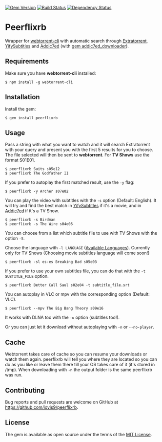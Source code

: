 [![Gem Version](https://badge.fury.io/rb/peerflixrb.svg)](https://badge.fury.io/rb/peerflixrb) [![Build Status](https://travis-ci.org/iovis9/peerflixrb.svg?branch=master)](https://travis-ci.org/iovis9/peerflixrb) [![Dependency Status](https://gemnasium.com/badges/github.com/iovis9/peerflixrb.svg)](https://gemnasium.com/github.com/iovis9/peerflixrb)

# Peerflixrb

Wrapper for [webtorrent-cli](https://github.com/feross/webtorrent-cli) with automatic search through [Extratorrent](https://extratorrent.cc), [YifySubtitles](http://www.yifysubtitles.com/) and [Addic7ed](http://www.addic7ed.com/) (with [gem addic7ed_downloader](https://github.com/iovis9/addic7ed_downloader)).


## Requirements

Make sure you have **webtorrent-cli** installed:

    $ npm install -g webtorrent-cli


## Installation
Install the gem:

    $ gem install peerflixrb


## Usage

Pass a string with what you want to watch and it will search Extratorrent with your query and present you with the first 5 results for you to choose. The file selected will then be sent to **webtorrent**. For **TV Shows** use the format S01E01.

    $ peerflixrb Suits s05e12
    $ peerflixrb The Godfather II

If you prefer to autoplay the first matched result, use the ```-y``` flag:

    $ peerflixrb -y Archer s07e02

You can play the video with subtitles with the ```-s``` option (Default: English). It will try and find the best match in [YifySubtitles](http://www.yifysubtitles.com/) if it's a movie, and in [Addic7ed](http://www.addic7ed.com/) if it's a TV Show.

    $ peerflixrb -s Birdman
    $ peerflixrb -s The Wire s04e05

You can choose from a list which subtitle file to use with TV Shows with the option ```-S```.

Choose the language with ```-l LANGUAGE``` ([Available Languages](https://github.com/michaelbaudino/addic7ed-ruby/blob/master/lib/addic7ed/common.rb)). Currently only for TV Shows (Choosing movie subtitles language will come soon!)

    $ peerflixrb -sl es-es Breaking Bad s05e03

If you prefer to use your own subtitles file, you can do that with the ```-t SUBTITLE_FILE``` option.

    $ peerflixrb Better Call Saul s02e04 -t subtitle_file.srt

You can autoplay in VLC or mpv with the corresponding option (Default: VLC).

    $ peerflixrb --mpv The Big Bang Theory s09e16

It works with DLNA too with the ```-u``` option (subtitles too!).

Or you can just let it download without autoplaying with ```-n``` or ```--no-player```.


## Cache

Webtorrent takes care of cache so you can resume your downloads or watch them again.
peerflixrb will tell you where they are located so you can do as you like or leave them there till your OS takes care of it (it's stored in /tmp). When downloading with ```-n``` the output folder is the same peerflixrb was run.

## Contributing

Bug reports and pull requests are welcome on GitHub at https://github.com/iovis9/peerflixrb.


## License

The gem is available as open source under the terms of the [MIT License](http://opensource.org/licenses/MIT).
